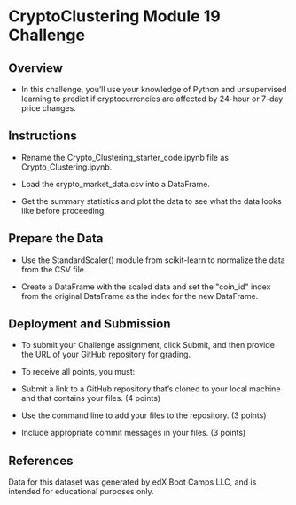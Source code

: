 # CryptoClustering Module 19 Challenge





## Overview

* In this challenge, you’ll use your knowledge of Python and unsupervised learning to predict if cryptocurrencies are affected by 24-hour or 7-day price changes.


## Instructions


* Rename the Crypto_Clustering_starter_code.ipynb file as Crypto_Clustering.ipynb.

* Load the crypto_market_data.csv into a DataFrame.

* Get the summary statistics and plot the data to see what the data looks like before proceeding.


## Prepare the Data

* Use the StandardScaler() module from scikit-learn to normalize the data from the CSV file.

* Create a DataFrame with the scaled data and set the "coin_id" index from the original DataFrame as the index for the new DataFrame.


## Deployment and Submission


* To submit your Challenge assignment, click Submit, and then provide the URL of your GitHub repository for grading.

* To receive all points, you must:

* Submit a link to a GitHub repository that’s cloned to your local machine and that contains your files. (4 points)

* Use the command line to add your files to the repository. (3 points)

* Include appropriate commit messages in your files. (3 points)


## References

Data for this dataset was generated by edX Boot Camps LLC, and is intended for educational purposes only.